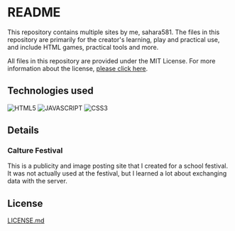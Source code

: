 # README

This repository contains multiple sites by me, sahara581.
The files in this repository are primarily for the creator's learning, play and practical use, and include HTML games, practical tools and more.

All files in this repository are provided under the MIT License. For more information about the license, [please click here](#chap-license).

<a name="chap-technologies"></a>
## Technologies used
![HTML5](https://img.shields.io/badge/-HTML5-303030.svg?logo=html5&style=for-the-badge)
![JAVASCRIPT](https://img.shields.io/badge/-Javascript-303030.svg?logo=javascript&style=for-the-badge)
![CSS3](https://img.shields.io/badge/-Css3-303030.svg?logo=css3&style=for-the-badge)

## Details
### Calture Festival
This is a publicity and image posting site that I created for a school festival.
It was not actually used at the festival, but I learned a lot about exchanging data with the server.


<a name="chap-license"></a>
## License
[LICENSE.md](../main/LICENSE)
